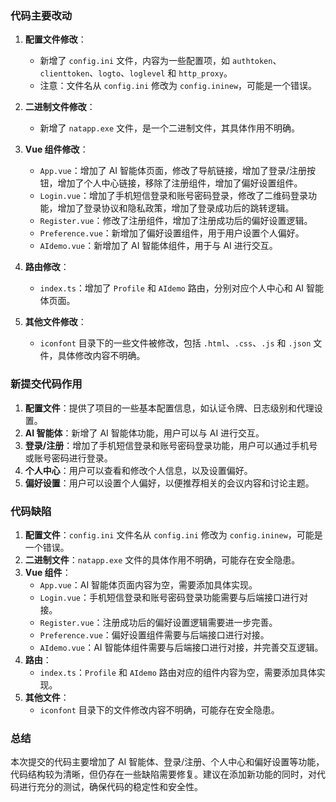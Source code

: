 ### 代码主要改动

1. **配置文件修改**：
   - 新增了 `config.ini` 文件，内容为一些配置项，如 `authtoken`、`clienttoken`、`logto`、`loglevel` 和 `http_proxy`。
   - 注意：文件名从 `config.ini` 修改为 `config.ininew`，可能是一个错误。

2. **二进制文件修改**：
   - 新增了 `natapp.exe` 文件，是一个二进制文件，其具体作用不明确。

3. **Vue 组件修改**：
   - `App.vue`：增加了 AI 智能体页面，修改了导航链接，增加了登录/注册按钮，增加了个人中心链接，移除了注册组件，增加了偏好设置组件。
   - `Login.vue`：增加了手机短信登录和账号密码登录，修改了二维码登录功能，增加了登录协议和隐私政策，增加了登录成功后的跳转逻辑。
   - `Register.vue`：修改了注册组件，增加了注册成功后的偏好设置逻辑。
   - `Preference.vue`：新增加了偏好设置组件，用于用户设置个人偏好。
   - `AIdemo.vue`：新增加了 AI 智能体组件，用于与 AI 进行交互。

4. **路由修改**：
   - `index.ts`：增加了 `Profile` 和 `AIdemo` 路由，分别对应个人中心和 AI 智能体页面。

5. **其他文件修改**：
   - `iconfont` 目录下的一些文件被修改，包括 `.html`、`.css`、`.js` 和 `.json` 文件，具体修改内容不明确。

### 新提交代码作用

1. **配置文件**：提供了项目的一些基本配置信息，如认证令牌、日志级别和代理设置。
2. **AI 智能体**：新增了 AI 智能体功能，用户可以与 AI 进行交互。
3. **登录/注册**：增加了手机短信登录和账号密码登录功能，用户可以通过手机号或账号密码进行登录。
4. **个人中心**：用户可以查看和修改个人信息，以及设置偏好。
5. **偏好设置**：用户可以设置个人偏好，以便推荐相关的会议内容和讨论主题。

### 代码缺陷

1. **配置文件**：`config.ini` 文件名从 `config.ini` 修改为 `config.ininew`，可能是一个错误。
2. **二进制文件**：`natapp.exe` 文件的具体作用不明确，可能存在安全隐患。
3. **Vue 组件**：
   - `App.vue`：AI 智能体页面内容为空，需要添加具体实现。
   - `Login.vue`：手机短信登录和账号密码登录功能需要与后端接口进行对接。
   - `Register.vue`：注册成功后的偏好设置逻辑需要进一步完善。
   - `Preference.vue`：偏好设置组件需要与后端接口进行对接。
   - `AIdemo.vue`：AI 智能体组件需要与后端接口进行对接，并完善交互逻辑。
4. **路由**：
   - `index.ts`：`Profile` 和 `AIdemo` 路由对应的组件内容为空，需要添加具体实现。
5. **其他文件**：
   - `iconfont` 目录下的文件修改内容不明确，可能存在安全隐患。

### 总结

本次提交的代码主要增加了 AI 智能体、登录/注册、个人中心和偏好设置等功能，代码结构较为清晰，但仍存在一些缺陷需要修复。建议在添加新功能的同时，对代码进行充分的测试，确保代码的稳定性和安全性。